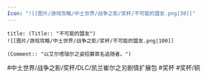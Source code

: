 ```yaml
---
Icon: "![[图片/游戏攻略/中土世界/战争之影/奖杯/不可能的盟友.png|30]]"
---
```

```ad-common-bronze-trophy
title: (Title:: "不可能的盟友")
![[图片/游戏攻略/中土世界/战争之影/奖杯/不可能的盟友.png|100]]

(Comment:: "以艾尔塔瑞尔之姿招募首名追随者。")
```

#中土世界/战争之影/奖杯/DLC/凯兰崔尔之刃剧情扩展包 #奖杯 #奖杯/铜
